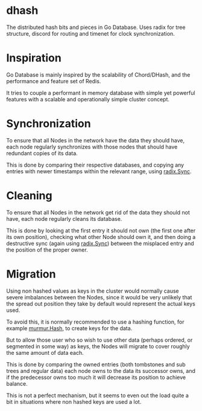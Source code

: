 dhash
===

The distributed hash bits and pieces in Go Database. Uses radix for tree structure, discord for routing and timenet for clock synchronization.

# Inspiration

Go Database is mainly inspired by the scalability of Chord/DHash, and the performance and feature set of Redis.

It tries to couple a performant in memory database with simple yet powerful features with a scalable and operationally simple cluster concept.

# Synchronization

To ensure that all Nodes in the network have the data they should have, each node regularly synchronizes with those nodes that should have
redundant copies of its data.

This is done by comparing their respective databases, and copying any entries with newer timestamps within the relevant range, using [radix.Sync](../../blob/master/radix/sync.go).

# Cleaning

To ensure that all Nodes in the network get rid of the data they should not have, each node regularly cleans its database.

This is done by looking at the first entry it should not own (the first one after its own position), 
checking what other Node should own it, and then doing a destructive sync (again using [radix.Sync](../../blob/master/radix/sync.go)) 
between the misplaced entry and the position of the proper owner.

# Migration

Using non hashed values as keys in the cluster would normally cause severe imbalances between the Nodes, since it would be very unlikely that the spread out position they take by default would represent the actual keys used.

To avoid this, it is normally recommended to use a hashing function, for example [murmur.Hash](../../blob/master/murmur/murmur.go), to create keys for the data.

But to allow those user who so wish to use other data (perhaps ordered, or segmented in some way) as keys, the Nodes will migrate to cover roughly the same amount of data each.

This is done by comparing the owned entries (both tombstones and sub trees and regular data) each node owns to the data its successor owns, and if the predecessor owns too much it will decrease its position to achieve balance.

This is not a perfect mechanism, but it seems to even out the load quite a bit in situations where non hashed keys are used a lot.
